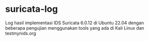 # suricata-log
Log hasil implementasi IDS Suricata 6.0.12 di Ubuntu 22.04 dengan beberapa pengujian menggunakan tools yang ada di Kali Linux dan testmynids.org
